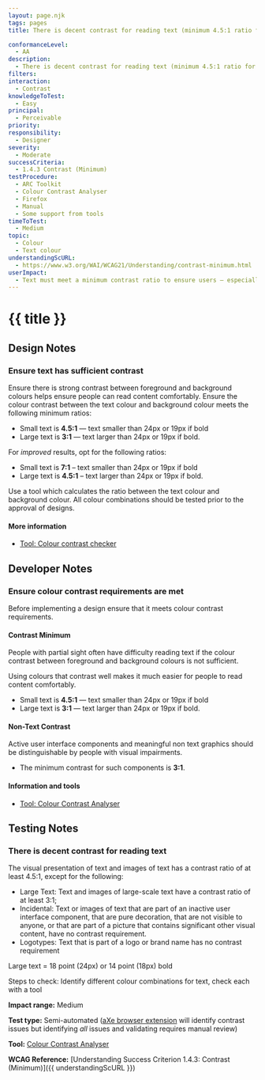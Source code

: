 ```yaml
---
layout: page.njk
tags: pages
title: There is decent contrast for reading text (minimum 4.5:1 ratio for standard text, 3:1 for large text)

conformanceLevel:
  - AA
description:
  - There is decent contrast for reading text (minimum 4.5:1 ratio for standard text, 3:1 for large text)
filters:
interaction:
  - Contrast
knowledgeToTest:
  - Easy
principal:
  - Perceivable
priority:
responsibility:
  - Designer
severity:
  - Moderate
successCriteria:
  - 1.4.3 Contrast (Minimum)
testProcedure:
  - ARC Toolkit
  - Colour Contrast Analyser
  - Firefox
  - Manual
  - Some support from tools
timeToTest:
  - Medium
topic:
  - Colour
  - Text colour
understandingScURL:
  - https://www.w3.org/WAI/WCAG21/Understanding/contrast-minimum.html
userImpact:
  - Text must meet a minimum contrast ratio to ensure users – especially those with low vision – can read comfortably
---
```


# {{ title }}

## Design Notes

### Ensure text has sufficient contrast

Ensure there is strong contrast between foreground and background colours helps ensure people can read content comfortably. Ensure the colour contrast between the text colour and background colour meets the following minimum ratios:

- Small text is **4.5:1** — text smaller than 24px or 19px if bold
- Large text is **3:1** — text larger than 24px or 19px if bold.

For *improved* results, opt for the following ratios:

- Small text is **7:1** – text smaller than 24px or 19px if bold
- Large text is **4.5:1** – text larger than 24px or 19px if bold.

Use a tool which calculates the ratio between the text colour and background colour. All colour combinations should be tested prior to the approval of designs.

#### More information

- [Tool: Colour contrast checker](https://developer.paciellogroup.com/resources/contrastanalyser/)

## Developer Notes

### Ensure colour contrast requirements are met

Before implementing a design ensure that it meets colour contrast requirements.

#### Contrast Minimum

People with partial sight often have difficulty reading text if the colour contrast between foreground and background colours is not sufficient.

Using colours that contrast well makes it much easier for people to read content comfortably.

- Small text is **4.5:1** — text smaller than 24px or 19px if bold
- Large text is **3:1** — text larger than 24px or 19px if bold.

#### Non-Text Contrast

Active user interface components and meaningful non text graphics should be distinguishable by people with visual impairments.

- The minimum contrast for such components is **3:1**.

#### Information and tools

- [Tool: Colour Contrast Analyser](https://developer.paciellogroup.com/resources/contrastanalyser/)

## Testing Notes

### There is decent contrast for reading text

The visual presentation of text and images of text has a contrast ratio of at least 4.5:1, except for the following:

- Large Text: Text and images of large-scale text have a contrast ratio of at least 3:1;
- Incidental: Text or images of text that are part of an inactive user interface component,
that are pure decoration, that are not visible to anyone, or that are part of a picture that
contains significant other visual content, have no contrast requirement.
- Logotypes: Text that is part of a logo or brand name has no contrast requirement

Large text = 18 point (24px) or 14 point (18px) bold

Steps to check: Identify different colour combinations for text, check each with a tool

**Impact range:** Medium

**Test type:** Semi-automated ([aXe browser extension](https://www.deque.com/axe/browser-extensions/) will identify contrast issues but identifying *all* issues and validating requires manual review)

**Tool:** [Colour Contrast Analyser](https://developer.paciellogroup.com/resources/contrastanalyser/)

**WCAG Reference:** [Understanding Success Criterion 1.4.3: Contrast (Minimum)]({{ understandingScURL }})
